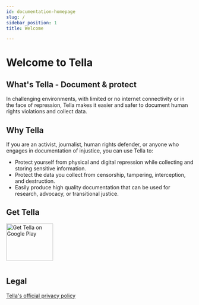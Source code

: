 ```yaml
---
id: documentation-homepage
slug: /
sidebar_position: 1
title: Welcome

---
```



# Welcome to Tella

## What's Tella - Document & protect
In challenging environments, with limited or no internet connectivity or in the face of repression, Tella makes it easier and safer to document human rights violations and collect data.


## Why Tella
If you are an activist, journalist, human rights defender, or anyone who engages in documentation of injustice, you can use Tella to:

* Protect yourself from physical and digital repression while collecting and storing sensitive information.
* Protect the data you collect from censorship, tampering, interception, and destruction.
* Easily produce high quality documentation that can be used for research, advocacy, or transitional justice.

## Get Tella


<script
  async
  src="https://cdn.jsdelivr.net/npm/store-badge@1/build/bundle.js"
></script>
<a href='https://play.google.com/store/apps/details?id=org.hzontal.tella'><img width="50%" height="100" alt='Get Tella on Google Play' src='https://play.google.com/intl/en_us/badges/static/images/badges/en_badge_web_generic.png'/></a>


<a href="https://apps.apple.com/us/app/tella-document-protect/id1598152580?itsct=apps_box_badge&amp;itscg=30200"><img width="50%" height="00" src="https://tools.applemediaservices.com/api/badges/download-on-the-app-store/black/en-us&amp;releaseDate=1661817600" alt="Download Tella on the App Store"></img></a>



## Legal

[Tella's official privacy policy](/privacy-policy)